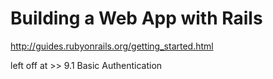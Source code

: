 Building a Web App with Rails
==============================

http://guides.rubyonrails.org/getting_started.html

left off at >> 9.1 Basic Authentication
